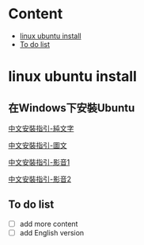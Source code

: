 # Content

- [linux ubuntu install](#linux-ubuntu-install)
- [To do list](#to-do-list)


# linux ubuntu install

## 在Windows下安裝Ubuntu
[中文安裝指引-純文字](https://wklchris.github.io/Win10-Ubuntu-dual-os.html#%E5%9B%9B%E5%88%B6%E4%BD%9C%E5%BC%95%E5%AF%BC-u-%E7%9B%98)

[中文安裝指引-圖文](https://blog.birkhoff.me/windows-10-and-ubuntu-14_04_3-lts-dual-boot/)

[中文安裝指引-影音1](https://www.youtube.com/watch?v=tA9OKOZqjdg)

[中文安裝指引-影音2](https://www.youtube.com/watch?v=rjpBTT6AmeU)


## To do list

- [ ] add more content
- [ ] add English version